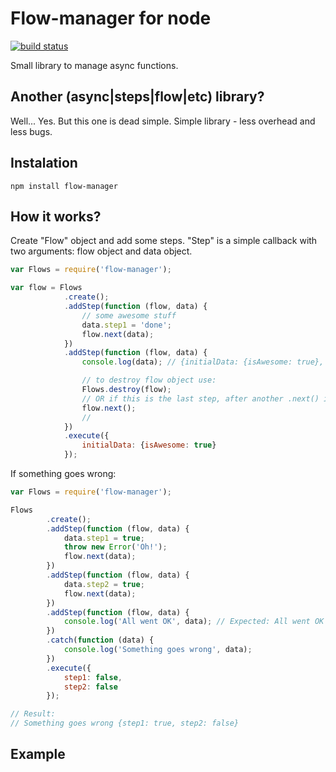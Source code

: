 # Flow-manager for node

<a href="https://travis-ci.org/zygis/flow-manager" target="blank"><img src="https://api.travis-ci.org/zygis/flow-manager.png" alt="build status" /></a>

Small library to manage async functions.

## Another (async|steps|flow|etc) library?

Well... Yes. But this one is dead simple. Simple library - less overhead and less bugs.

## Instalation

```
npm install flow-manager
```

## How it works?

Create "Flow" object and add some steps. "Step" is a simple callback with two arguments: flow object and data object.

```javascript
var Flows = require('flow-manager');

var flow = Flows
            .create();
            .addStep(function (flow, data) {
                // some awesome stuff
                data.step1 = 'done';
                flow.next(data);
            })
            .addStep(function (flow, data) {
                console.log(data); // {initialData: {isAwesome: true}, step1: true}

                // to destroy flow object use:
                Flows.destroy(flow);
                // OR if this is the last step, after another .next() it will be destroyed
                flow.next();
                //
            })
            .execute({
                initialData: {isAwesome: true}
            });
```

If something goes wrong:

```javascript
var Flows = require('flow-manager');

Flows
        .create();
        .addStep(function (flow, data) {
            data.step1 = true;
            throw new Error('Oh!');
            flow.next(data);
        })
        .addStep(function (flow, data) {
            data.step2 = true;
            flow.next(data);
        })
        .addStep(function (flow, data) {
            console.log('All went OK', data); // Expected: All went OK {step1: true, step2: true}
        })
        .catch(function (data) {
            console.log('Something goes wrong', data);
        })
        .execute({
            step1: false,
            step2: false
        });

// Result:
// Something goes wrong {step1: true, step2: false}
```






## Example

